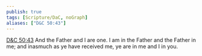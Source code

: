 ```yaml
---
publish: true
tags: [Scripture/DaC, noGraph]
aliases: ["D&C 50:43"]
---
```

[D&C 50:43](https://churchofjesuschrist.org/study/scriptures/dc-testament/dc/50?lang=eng&id=p43#p43) And the Father and I are one. I am in the Father and the Father in me; and inasmuch as ye have received me, ye are in me and I in you.

